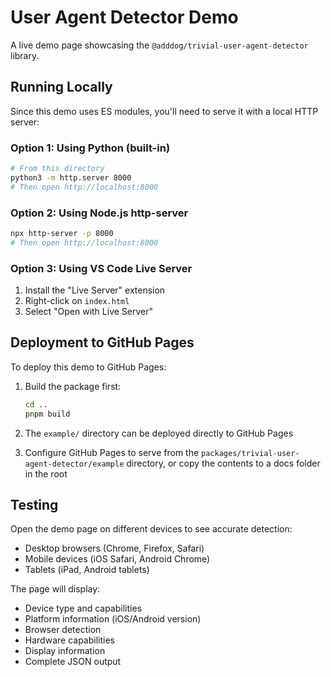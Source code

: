 # User Agent Detector Demo

A live demo page showcasing the `@adddog/trivial-user-agent-detector` library.

## Running Locally

Since this demo uses ES modules, you'll need to serve it with a local HTTP server:

### Option 1: Using Python (built-in)
```bash
# From this directory
python3 -m http.server 8000
# Then open http://localhost:8000
```

### Option 2: Using Node.js http-server
```bash
npx http-server -p 8000
# Then open http://localhost:8000
```

### Option 3: Using VS Code Live Server
1. Install the "Live Server" extension
2. Right-click on `index.html`
3. Select "Open with Live Server"

## Deployment to GitHub Pages

To deploy this demo to GitHub Pages:

1. Build the package first:
   ```bash
   cd ..
   pnpm build
   ```

2. The `example/` directory can be deployed directly to GitHub Pages

3. Configure GitHub Pages to serve from the `packages/trivial-user-agent-detector/example` directory, or copy the contents to a docs folder in the root

## Testing

Open the demo page on different devices to see accurate detection:
- Desktop browsers (Chrome, Firefox, Safari)
- Mobile devices (iOS Safari, Android Chrome)
- Tablets (iPad, Android tablets)

The page will display:
- Device type and capabilities
- Platform information (iOS/Android version)
- Browser detection
- Hardware capabilities
- Display information
- Complete JSON output

